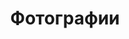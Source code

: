 ---
# Feel free to add content and custom Front Matter to this file.
# To modify the layout, see https://jekyllrb.com/docs/themes/#overriding-theme-defaults

layout: gallery
menu: Фотографии
title: Фотографии
permalink: /gallery/
---